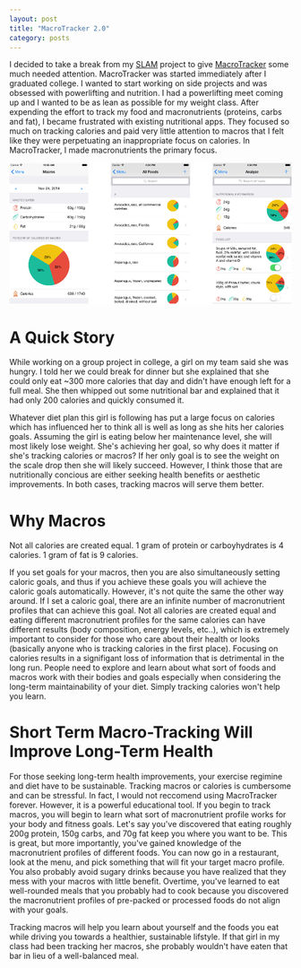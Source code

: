 ```yaml
---
layout: post
title: "MacroTracker 2.0"
category: posts
---
```


I decided to take a break from my [SLAM][slam] project to give [MacroTracker][MT] some much needed attention. MacroTracker was started immediately after I graduated college. I wanted to start working on side projects and was obsessed with powerlifting and nutrition. I had a powerlifting meet coming up and I wanted to be as lean as possible for my weight class. After expending the effort to track my food and macronutrients (proteins, carbs and fat), I became frustrated with existing nutritional apps. They focused so much on tracking calories and paid very little attention to macros that I felt like they were perpetuating an inappropriate focus on calories. In MacroTracker, I made macronutrients the primary focus.

![Image 1](/images/macrotracker.png)

# A Quick Story

While working on a group project in college, a girl on my team said she was hungry. I told her we could break for dinner but she explained that she could only eat ~300 more calories that day and didn't have enough left for a full meal. She then whipped out some nutritional bar and explained that it had only 200 calories and quickly consumed it.

Whatever diet plan this girl is following has put a large focus on calories which has influenced her to think all is well as long as she hits her calories goals. Assuming the girl is eating below her maintenance level, she will most likely lose weight. She's achieving her goal, so why does it matter if she's tracking calories or macros? If her only goal is to see the weight on the scale drop then she will likely succeed. However, I think those that are nutritionally concious are either seeking health benefits or aesthetic improvements. In both cases, tracking macros will serve them better.

# Why Macros

Not all calories are created equal. 1 gram of protein or carboyhydrates is 4 calories. 1 gram of fat is 9 calories.

If you set goals for your macros, then you are also simultaneously setting caloric goals, and thus if you achieve these goals you will achieve the caloric goals automatically. However, it's not quite the same the other way around. If I set a caloric goal, there are an infinite number of macronutrient profiles that can achieve this goal. Not all calories are created equal and eating different macronutrient profiles for the same calories can have different results (body composition, energy levels, etc..), which is extremely important to consider for those who care about their health or looks (basically anyone who is tracking calories in the first place). Focusing on calories results in a signifigant loss of information that is detrimental in the long run. People need to explore and learn about what sort of foods and macros work with their bodies and goals especially when considering the long-term maintainability of your diet. Simply tracking calories won't help you learn.

# Short Term Macro-Tracking Will Improve Long-Term Health

For those seeking long-term health improvements, your exercise regimine and diet have to be sustainable. Tracking macros or calories is cumbersome and can be stressful. In fact, I would not reccomend using MacroTracker forever. However, it is a powerful educational tool. If you begin to track macros, you will begin to learn what sort of macronutrient profile works for your body and fitness goals. Let's say you've discovered that eating roughly 200g protein, 150g carbs, and 70g fat keep you where you want to be. This is great, but more importantly, you've gained knowledge of the macronutrient profiles of different foods. You can now go in a restaurant, look at the menu, and pick something that will fit your target macro profile. You also probably avoid sugary drinks because you have realized that they mess with your macros with little benefit. Overtime, you've learned to eat well-rounded meals that you probably had to cook because you discovered the macronutrient profiles of pre-packed or processed foods do not align with your goals.

Tracking macros will help you learn about yourself and the foods you eat while driving you towards a healthier, sustainable lifstyle. If that girl in my class had been tracking her macros, she probably wouldn't have eaten that bar in lieu of a well-balanced meal.

[slam]: http://en.wikipedia.org/wiki/Simultaneous_localization_and_mapping
[MT]: https://itunesconnect.apple.com/WebObjects/iTunesConnect.woa/ra/ng/app/595564255
